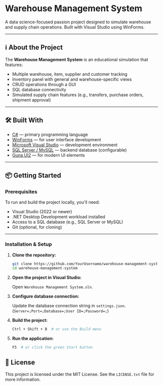 # Warehouse Management System

A data science-focused passion project designed to simulate warehouse and supply chain operations. Built with Visual Studio using WinForms.

---

## ℹ️ About the Project

The **Warehouse Management System** is an educational simulation that features:

- Multiple warehouse, item, supplier and customer tracking
- Inventory panel with general and warehouse-specific views
- CRUD operations through a GUI
- SQL database connectivity
- Simulated supply chain features (e.g., transfers, purchase orders, shipment approval)

---

## 🛠️ Built With

- [C#](https://learn.microsoft.com/en-us/dotnet/csharp/) — primary programming language
- [WinForms](https://learn.microsoft.com/en-us/dotnet/desktop/winforms/) — for user interface development
- [Microsoft Visual Studio](https://visualstudio.microsoft.com/) — development environment
- [SQL Server / MySQL](https://www.mysql.com/) — backend database (configurable)
- [Guna UI2](https://www.nuget.org/packages/Guna.UI2.WinForms/) — for modern UI elements

---

## 📦 Getting Started

### Prerequisites

To run and build the project locally, you'll need:

- Visual Studio (2022 or newer)
- .NET Desktop Development workload installed
- Access to a SQL database (e.g., SQL Server or MySQL)
- Git (optional, for cloning)

---

### Installation & Setup

1. **Clone the repository:**

   ```bash
   git clone https://github.com/YourUsername/warehouse-management-system.git
   cd warehouse-management-system
   
2. **Open the project in Visual Studio:**

   Open `Warehouse Management System.sln`.

3. **Configure database connection:**

   Update the database connection string in `settings.json`. (`Server=;Port=;Database=;User ID=;Password=;`)

4. **Build the project:**

   ```bash
   Ctrl + Shift + B  # or use the Build menu

5. **Run the application:**

   ```bash
   F5  # or click the green Start button

## 📃 License

This project is licensed under the MIT License. See the `LICENSE.txt` file for more information.
